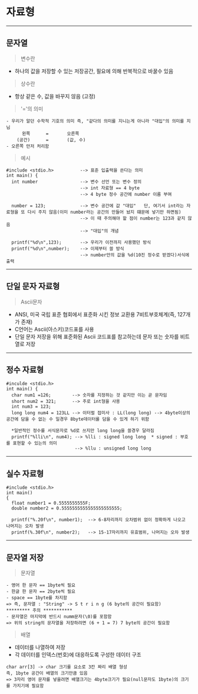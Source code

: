 # 자료형
---
문자열
---
> 변수란<br>
- 하나의 값을 저장할 수 있는 저장공간, 필요에 의해 반복적으로 바꿀수 있음
> 상수란<br>
- 항상 같은 수, 값을 바꾸지 않음 (고정)
> '='의 의미<br>
```
- 우리가 알던 수학적 기호의 의미 즉, "같다의 의미를 지니는게 아니라 "대입"의 의미를 지님
      왼쪽      =       오른쪽
    (공간)      =       (값, 수)
- 오른쪽 만저 처리함
```
> 예시<br>
```
#include <stdio.h>          --> 표준 입출력을 쓴다는 의미
int main() {
  int number                --> 변수 선언 또는 변수 정의
                            --> int 자료형 == 4 byte
                            --> 4 byte 정수 공간에 number 이름 부여

  number = 123;             --> 변수 공간에 값 "대입"   단, 여기서 int라는 자료형을 또 다시 주지 않음(이미 number라는 공간의 만들어 놨지 떄문에 넣기만 하면됨)
                            --> 이 때 주의해야 할 점이 number는 123과 같지 않음
                            --> "대입"의 개념

  printf("%d\n",123);       --> 우리가 이전까지 사용했던 방식
  printf("%d\n",number);    --> 이제부터 쓸 방식
                            --> number안의 값을 %d(10진 정수로 받겠다)서식에 출력
```
---
단일 문자 자료형
---
> Ascii문자<br>
- ANSI, 미국 국립 표준 협회에서 표준화 시킨 정보 교환용 7비트부호체계(즉, 127개가 존재)
- C언어는 Ascii(아스키)코드표를 사용
- 단일 문자 저장을 위해 표준화된 Ascii 코드표를 참고하는데 문자 또는 숫자를 비트열로 저장
---
정수 자료형
---
```
#inculde <stdio.h>
int main() {
  char num1 =126;        --> 숫자를 지정하는 것 같지만 이는 곧 문자임
  short num2 = 321;      --> 주로 int형을 사용
  int num3 = 123;
  long long num4 = 123LL --> 이터럴 접미사 : LL(long long) --> 4byte이상의 공간에 담을 수 없는 수 일경우 8byte데이터롤 담을 수 있게 하기 위함
 
  *일반적인 정수를 서식문자로 %d로 쓰지만 long long을 쓸경우 달라짐
  printf("%lli\n", num4); --> %lli : signed long long  * signed : 부호를 표현할 수 있는의 의미
                          --> %llu : unsigned long long
```
---
실수 자료형
---
```
#include <stdio.h>
int main()
{
  float number1 = 0.5555555555F;
  double number2 = 0.5555555555555555555555;

  printf("%.20f\n", number1);  --> 6-8자리까지 오차범위 없이 정확하게 나오고 나머지는 오차 발생
  printf(%.30f\n", number2);   --> 15-17자리까지 유효범위, 나머지는 오차 발생
```
---
문자열 저장
---
> 문자열<br>
```
- 영어 한 문자 == 1byte씩 필요
- 한글 한 문자 == 2byte씩 필요
- space == 1byte를 차지함
=> 즉, 문자열 : "String" -> S t r i n g (6 byte의 공간이 필요함)
********* 주의 ***********
- 문자열은 마지막에 반드시 numm문자(\0)를 포함함
=> 위의 string의 문자열을 저장하려면 (6 + 1 = 7) 7 byte의 공간이 필요함
```
> 배열<br>
- 데이터를 나열하여 저장
- 각 데이터를 인덱스(번호)에 대응하도록 구성한 데이터 구조
```
char arr[3] -> char 크기를 요소로 3칸 짜리 배열 형성
즉, 1byte 공간이 배열의 크기만큼 있음
=> 3자리 영어 문자를 넣을려면 배열크기는 4byte크기가 필요(null문자도 1byte)의 크기를 가지기에 필요함
```





























